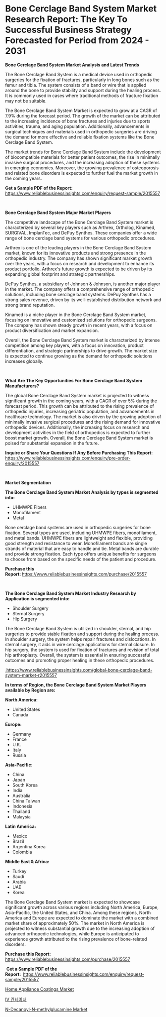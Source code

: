 <p><h1>Bone Cerclage Band System Market Research Report: The Key To Successful Business Strategy Forecasted for Period from 2024 - 2031</h1></p><p><strong>Bone Cerclage Band System Market Analysis and Latest Trends</strong></p>
<p><p>The Bone Cerclage Band System is a medical device used in orthopedic surgeries for the fixation of fractures, particularly in long bones such as the femur and tibia. The system consists of a band or wire that is applied around the bone to provide stability and support during the healing process. It is commonly used in cases where traditional methods of fracture fixation may not be suitable.</p><p>The Bone Cerclage Band System Market is expected to grow at a CAGR of 7.9% during the forecast period. The growth of the market can be attributed to the increasing incidence of bone fractures and injuries due to sports activities, trauma, and aging population. Additionally, advancements in surgical techniques and materials used in orthopedic surgeries are driving the demand for more effective and reliable fixation systems like the Bone Cerclage Band System.</p><p>The market trends for Bone Cerclage Band System include the development of biocompatible materials for better patient outcomes, the rise in minimally invasive surgical procedures, and the increasing adoption of these systems in emerging economies. Moreover, the growing prevalence of osteoporosis and related bone disorders is expected to further fuel the market growth in the coming years.</p></p>
<p><strong>Get a Sample PDF of the Report:&nbsp;</strong> <a href="https://www.reliablebusinessinsights.com/enquiry/request-sample/2015557">https://www.reliablebusinessinsights.com/enquiry/request-sample/2015557</a></p>
<p>&nbsp;</p>
<p><strong>Bone Cerclage Band System Major Market Players</strong></p>
<p><p>The competitive landscape of the Bone Cerclage Band System market is characterized by several key players such as Arthrex, Ortholog, Kinamed, SURGIVAL, ImplanTec, and DePuy Synthes. These companies offer a wide range of bone cerclage band systems for various orthopedic procedures.</p><p>Arthrex is one of the leading players in the Bone Cerclage Band System market, known for its innovative products and strong presence in the orthopedic industry. The company has shown significant market growth over the years, with a focus on research and development to enhance its product portfolio. Arthrex's future growth is expected to be driven by its expanding global footprint and strategic partnerships.</p><p>DePuy Synthes, a subsidiary of Johnson & Johnson, is another major player in the market. The company offers a comprehensive range of orthopedic solutions, including bone cerclage band systems. DePuy Synthes has a strong sales revenue, driven by its well-established distribution network and strong brand reputation.</p><p>Kinamed is a niche player in the Bone Cerclage Band System market, focusing on innovative and customized solutions for orthopedic surgeons. The company has shown steady growth in recent years, with a focus on product diversification and market expansion.</p><p>Overall, the Bone Cerclage Band System market is characterized by intense competition among key players, with a focus on innovation, product differentiation, and strategic partnerships to drive growth. The market size is expected to continue growing as the demand for orthopedic solutions increases globally.</p></p>
<p>&nbsp;</p>
<p><strong>What Are The Key Opportunities For Bone Cerclage Band System Manufacturers?</strong></p>
<p><p>The global Bone Cerclage Band System market is projected to witness significant growth in the coming years, with a CAGR of over 5% during the forecast period. This growth can be attributed to the rising prevalence of orthopedic injuries, increasing geriatric population, and advancements in healthcare technology. The market is also driven by the growing adoption of minimally invasive surgical procedures and the rising demand for innovative orthopedic devices. Additionally, the increasing focus on research and development activities in the field of orthopedics is expected to further boost market growth. Overall, the Bone Cerclage Band System market is poised for substantial expansion in the future.</p></p>
<p><strong>Inquire or Share Your Questions If Any Before Purchasing This Report:</strong> <a href="https://www.reliablebusinessinsights.com/enquiry/pre-order-enquiry/2015557">https://www.reliablebusinessinsights.com/enquiry/pre-order-enquiry/2015557</a></p>
<p>&nbsp;</p>
<p><strong>Market Segmentation</strong></p>
<p><strong>The Bone Cerclage Band System Market Analysis by types is segmented into:</strong></p>
<p><ul><li>UHMWPE Fibers</li><li>Monofilament</li><li>Metal</li></ul></p>
<p><p>Bone cerclage band systems are used in orthopedic surgeries for bone fixation. Several types are used, including UHMWPE fibers, monofilament, and metal bands. UHMWPE fibers are lightweight and flexible, providing good strength and resistance to wear. Monofilament bands are single strands of material that are easy to handle and tie. Metal bands are durable and provide strong fixation. Each type offers unique benefits for surgeons to choose from based on the specific needs of the patient and procedure.</p></p>
<p><strong>Purchase this Report:&nbsp;</strong><a href="https://www.reliablebusinessinsights.com/purchase/2015557">https://www.reliablebusinessinsights.com/purchase/2015557</a></p>
<p>&nbsp;</p>
<p><strong>The Bone Cerclage Band System Market Industry Research by Application is segmented into:</strong></p>
<p><ul><li>Shoulder Surgery</li><li>Sternal Surgery</li><li>Hip Surgery</li></ul></p>
<p><p>The Bone Cerclage Band System is utilized in shoulder, sternal, and hip surgeries to provide stable fixation and support during the healing process. In shoulder surgery, the system helps repair fractures and dislocations. In sternal surgery, it aids in wire cerclage applications for sternal closure. In hip surgery, the system is used for fixation of fractures and revision of total hip arthroplasty. Overall, the system is essential in ensuring successful outcomes and promoting proper healing in these orthopedic procedures.</p></p>
<p><a href="https://www.reliablebusinessinsights.com/global-bone-cerclage-band-system-market-r2015557">&nbsp;https://www.reliablebusinessinsights.com/global-bone-cerclage-band-system-market-r2015557</a></p>
<p><strong>In terms of Region, the Bone Cerclage Band System Market Players available by Region are:</strong></p>
<p>
    <p> <strong> North America: </strong>
        <ul>
            <li>United States</li>
            <li>Canada</li>
        </ul>
        </p> 
    <p> <strong> Europe: </strong>
        <ul>
            <li>Germany</li>
            <li>France</li>
            <li>U.K.</li>
            <li>Italy</li>
            <li>Russia</li>
        </ul>
        </p> 
    <p> <strong> Asia-Pacific: </strong>
        <ul>
            <li>China</li>
            <li>Japan</li>
            <li>South Korea</li>
            <li>India</li>
            <li>Australia</li>
            <li>China Taiwan</li>
            <li>Indonesia</li>
            <li>Thailand</li>
            <li>Malaysia</li>
        </ul>
        </p> 
    <p> <strong> Latin America: </strong>
        <ul>
            <li>Mexico</li>
            <li>Brazil</li>
            <li>Argentina Korea</li>
            <li>Colombia</li>
        </ul>
        </p> 
    <p> <strong> Middle East & Africa: </strong>
        <ul>
            <li>Turkey</li>
            <li>Saudi</li>
            <li>Arabia</li>
            <li>UAE</li>
            <li>Korea</li>
        </ul>
    </p>
    </p>
<p><p>The Bone Cerclage Band System market is expected to showcase significant growth across various regions including North America, Europe, Asia-Pacific, the United States, and China. Among these regions, North America and Europe are expected to dominate the market with a combined market share of approximately 50%. The market in North America is projected to witness substantial growth due to the increasing adoption of advanced orthopedic technologies, while Europe is anticipated to experience growth attributed to the rising prevalence of bone-related disorders.</p></p>
<p><strong>Purchase this Report: </strong><a href="https://www.reliablebusinessinsights.com/purchase/2015557">https://www.reliablebusinessinsights.com/purchase/2015557</a></p>
<p>&nbsp;<strong>Get a Sample PDF of the Report:&nbsp;&nbsp;</strong><a href="https://www.reliablebusinessinsights.com/enquiry/request-sample/2015557">https://www.reliablebusinessinsights.com/enquiry/request-sample/2015557</a></p>
<p><strong></strong></p>
<p><p><a href="https://github.com/nicoletavirag/Market-Research-Report-List-3/blob/main/home-appliance-coatings-market.md">Home Appliance Coatings Market</a></p><p><a href="https://github.com/Evans21Bill/Market-Research-Report-List-1/blob/main/5213585125726.md">IV 컨테이너</a></p><p><a href="https://view.publitas.com/reportprime-1/n-decanoyl-n-methylglucamine-market-emerging-trends-and-future-prospects-for-period-from-2024-to-2031/">N-Decanoyl-N-methylglucamine Market</a></p></p>